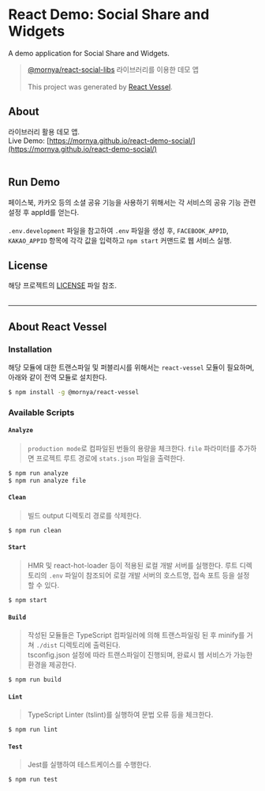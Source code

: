 # React Demo: Social Share and Widgets
A demo application for Social Share and Widgets.

> [@mornya/react-social-libs](https://www.npmjs.com/package/@mornya/react-social-libs) 라이브러리를 이용한 데모 앱<br><br>
> This project was generated by [React Vessel](https://www.npmjs.com/package/@mornya/react-vessel).

## About
라이브러리 활용 데모 앱.<br>
Live Demo: [https://mornya.github.io/react-demo-social/](https://mornya.github.io/react-demo-social/)
<br><br>

## Run Demo
페이스북, 카카오 등의 소셜 공유 기능을 사용하기 위해서는 각 서비스의 공유 기능 관련 설정 후 appId를 얻는다.<br><br>
`.env.development` 파일을 참고하여 `.env` 파일을 생성 후, `FACEBOOK_APPID`, `KAKAO_APPID` 항목에 각각 값을 입력하고 `npm start` 커맨드로 웹 서비스 실행.

## License
해당 프로젝트의 [LICENSE](LICENSE) 파일 참조.
<br><br>

---
## About React Vessel

### Installation
해당 모듈에 대한 트랜스파일 및 퍼블리시를 위해서는 `react-vessel` 모듈이 필요하며, 아래와 같이 전역 모듈로 설치한다.
```bash
$ npm install -g @mornya/react-vessel
```

### Available Scripts

#### `Analyze`
> `production mode`로 컴파일된 번들의 용량을 체크한다. `file` 파라미터를 추가하면 프로젝트 루트 경로에 `stats.json` 파일을 출력한다.
```bash
$ npm run analyze
$ npm run analyze file
```

#### `Clean`
> 빌드 output 디렉토리 경로를 삭제한다.
```bash
$ npm run clean
```

#### `Start`
> HMR 및 react-hot-loader 등이 적용된 로컬 개발 서버를 실행한다. 루트 디렉토리의 `.env` 파일이 참조되어 로컬 개발 서버의 호스트명, 접속 포트 등을 설정 할 수 있다.
```bash
$ npm start
```

#### `Build`
> 작성된 모듈들은 TypeScript 컴파일러에 의해 트랜스파일링 된 후 minify를 거쳐 `./dist` 디렉토리에 출력된다.<br>
 tsconfig.json 설정에 따라 트랜스파일이 진행되며, 완료시 웹 서비스가 가능한 환경을 제공한다.
```bash
$ npm run build
```

#### `Lint`
> TypeScript Linter (tslint)를 실행하여 문법 오류 등을 체크한다.
```bash
$ npm run lint
```

#### `Test`
> Jest를 실행하여 테스트케이스를 수행한다.
```bash
$ npm run test
```
